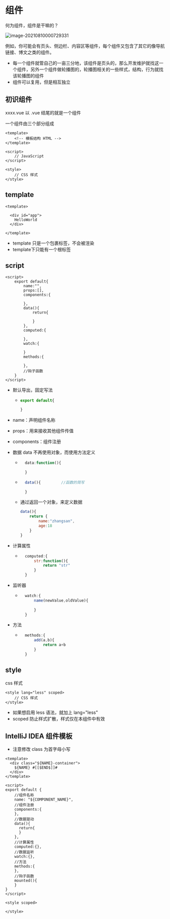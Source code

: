 # 组件

何为组件，组件是干嘛的？

![image-20210810000729331](https://attach.blog.wen7.online/20210810000729.png)

例如，你可能会有页头、侧边栏、内容区等组件，每个组件又包含了其它的像导航链接、博文之类的组件。

- 每一个组件就管自己的一亩三分地，该组件是页头的，那么开发维护就找这一个组件，另外一个组件做轮播图的，轮播图相关的一些样式，结构，行为就找该轮播图的组件
- 组件可以复用，但是相互独立



## 初识组件

xxxx.vue 以 .vue 结尾的就是一个组件

一个组件由三个部分组成

```vue
<template>
	<!-- 模板结构 HTML -->
</template>
```

```vue
<script>
	// JavaScript
</script>
```

```vue
<style>
	// CSS 样式
</style>
```



## template

```vue
<template>

  <div id="app">
    HelloWorld
  </div>

</template>
```

- template 只是一个包裹标签，不会被渲染
- template下只能有一个根标签



## script

```vue
<script>
	export default{
        name:"",
        props:[],
        components:{
            
        },
        data(){
        	return{
                
            }    
        },
        computed:{
            
        },
        watch:{
            
        }
        methods:{
            
        },
        //钩子函数
    }
</script>
```

- 默认导出，固定写法
	
	- ```js
	  export default{
	  
	  }
	  ```

- name：声明组件名称
- props：用来接收其他组件传值
- components：组件注册

- 数据 data 不再使用对象，而使用方法定义

	- ```js
		data:function(){
		    
		}
		```

	- ```js
		data(){			//函数的简写
		    
		}
		```

	-   通过返回一个对象，来定义数据

		```js
		data(){		
		    return {
		    	name:"zhangsan",
		        age:18
		    }
		}
		```

- 计算属性 

	- ```js
		computed:{
		    str:function(){
		        return "str"
		    }
		}
		```

- 监听器

	- ```js
		watch:{
			name(newValue,oldValue){
		        
		    }
		}
		```

- 方法

	- ```js
		methods:{
			add(a,b){
		        return a+b
		    }
		}
		```

		



## style

css 样式

```vue
<style lang="less" scoped>
	// CSS 样式
</style>
```

- 如果想启用 less 语法，就加上 lang="less"
- scoped 防止样式扩散，样式仅在本组件中有效







## IntelliJ IDEA 组件模板

- 注意修改 class 为首字母小写

```vue
<template>
  <div class="${NAME}-container">
    ${NAME} #[[$END$]]#
  </div>
</template>

<script>
export default {
    //组件名称
    name: "${COMPONENT_NAME}",
    //组件注册
    components:{
    },
    //数据驱动
    data(){
      return{
      }
    },
    //计算属性
    computed:{},
    //数据监听
    watch:{},
    //方法
    methods:{
    },
    //钩子函数
    mounted(){
    }
}
</script>

<style scoped>

</style>
```





















































































